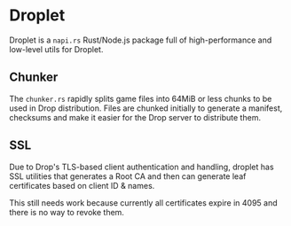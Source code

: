 # Droplet

Droplet is a `napi.rs` Rust/Node.js package full of high-performance and low-level utils for Droplet.

## Chunker

The `chunker.rs` rapidly splits game files into 64MiB or less chunks to be used in Drop distribution. Files are chunked initially to generate a manifest, checksums and make it easier for the Drop server to distribute them.

## SSL

Due to Drop's TLS-based client authentication and handling, droplet has SSL utilities that generates a Root CA and then can generate leaf certificates based on client ID & names.

This still needs work because currently all certificates expire in 4095 and there is no way to revoke them.

